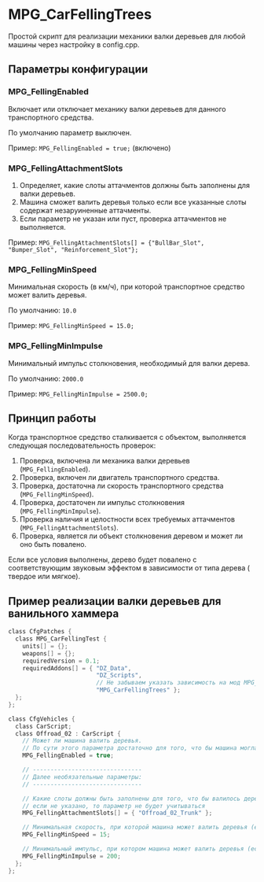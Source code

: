 # MPG_CarFellingTrees

Простой скрипт для реализации механики валки деревьев для любой машины через настройку в config.cpp.

## Параметры конфигурации

### MPG_FellingEnabled

Включает или отключает механику валки деревьев для данного транспортного средства.

По умолчанию параметр выключен.

Пример: `MPG_FellingEnabled = true;` (включено)

### MPG_FellingAttachmentSlots

1. Определяет, какие слоты аттачментов должны быть заполнены для валки деревьев.
2. Машина сможет валить деревья только если все указанные слоты содержат незаруиненные аттачменты.
3. Если параметр не указан или пуст, проверка аттачментов не выполняется.

Пример: `MPG_FellingAttachmentSlots[] = {"BullBar_Slot", "Bumper_Slot", "Reinforcement_Slot"};`

### MPG_FellingMinSpeed

Минимальная скорость (в км/ч), при которой транспортное средство может валить деревья.

По умолчанию: `10.0`

Пример: `MPG_FellingMinSpeed = 15.0;`

### MPG_FellingMinImpulse

Минимальный импульс столкновения, необходимый для валки дерева.

По умолчанию: `2000.0`

Пример: `MPG_FellingMinImpulse = 2500.0;`

## Принцип работы

Когда транспортное средство сталкивается с объектом, выполняется следующая последовательность проверок:

1. Проверка, включена ли механика валки деревьев (`MPG_FellingEnabled`).
2. Проверка, включен ли двигатель транспортного средства.
3. Проверка, достаточна ли скорость транспортного средства (`MPG_FellingMinSpeed`).
4. Проверка, достаточен ли импульс столкновения (`MPG_FellingMinImpulse`).
5. Проверка наличия и целостности всех требуемых аттачментов (`MPG_FellingAttachmentSlots`).
6. Проверка, является ли объект столкновения деревом и может ли оно быть повалено.

Если все условия выполнены, дерево будет повалено с соответствующим звуковым эффектом в зависимости от типа дерева (
твердое или мягкое).

## Пример реализации валки деревьев для ванильного хаммера

```c
class CfgPatches {
  class MPG_CarFellingTest {
    units[] = {};
    weapons[] = {};
    requiredVersion = 0.1;
    requiredAddons[] = { "DZ_Data",
                         "DZ_Scripts",
                         // Не забываем указать зависимость на мод MPG_CarFellingTrees
                         "MPG_CarFellingTrees" };
  };
};

class CfgVehicles {
  class CarScript;
  class Offroad_02 : CarScript {
    // Может ли машина валить деревья.
    // По сути этого параметра достаточно для того, что бы машина могла валить деревья
    MPG_FellingEnabled = true;

    // -------------------------------
    // Далее необязательные параметры:
    // -------------------------------

    // Какие слоты должны быть заполнены для того, что бы валилось дерево,
    // если не указано, то параметр не будет учитываться
    MPG_FellingAttachmentSlots[] = { "Offroad_02_Trunk" };

    // Минимальная скорость, при которой машина может валить деревья (если не указать, будет 10 км/ч)
    MPG_FellingMinSpeed = 15;

    // Минимальный импульс, при котором машина может валить деревья (если не указать, будет 2000)
    MPG_FellingMinImpulse = 200;
  };
};
```